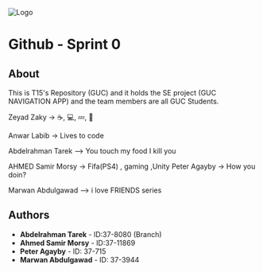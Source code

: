 ﻿![Logo](team15-logo.jpg)
# Github - Sprint 0

## About
This is T15's Repository (GUC) and it holds the SE project (GUC NAVIGATION APP) and the team members are all GUC Students.

Zeyad Zaky -> ☕, 💻, 💤,  🔁

Anwar Labib -> Lives to code

Abdelrahman Tarek --> You touch my food I kill you

AHMED Samir Morsy -> Fifa(PS4) , gaming ,Unity
Peter Agayby -> How you doin?


Marwan Abdulgawad --> i love FRIENDS series

## Authors

* **Abdelrahman Tarek** - ID:37-8080 (Branch)
* **Ahmed Samir Morsy** - ID:37-11869
* **Peter Agayby** - ID: 37-715
* **Marwan Abdulgawad** - ID: 37-3944
